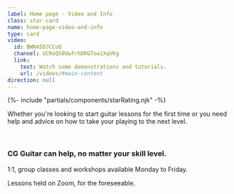 ```yaml
---
label: Home page - Video and Info
class: star-card
name: home-page-video-and-info
type: card
video:
  id: BWN45DJCCoQ
  channel: UCReQS8UwfrhDRGTowiXqVKg
  link:
    text: Watch some demonstrations and tutorials.
    url: /videos/#main-content
direction: null
---
```

{%- include "partials/components/starRating.njk" -%}
<div>

Whether you're looking to start guitar lessons for the first time or you need help and advice on how to take your playing to the next level.

<br/>

### CG Guitar can help, no matter your skill level.

1:1, group classes and workshops available Monday to Friday.

Lessons held on Zoom, for the foreseeable.



</div>
